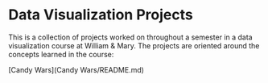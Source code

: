 # Data Visualization Projects
This is a collection of projects worked on throughout a semester in a data visualization course at William & Mary.  The projects are oriented around the concepts learned in the course:

[Candy Wars](Candy Wars/README.md)
